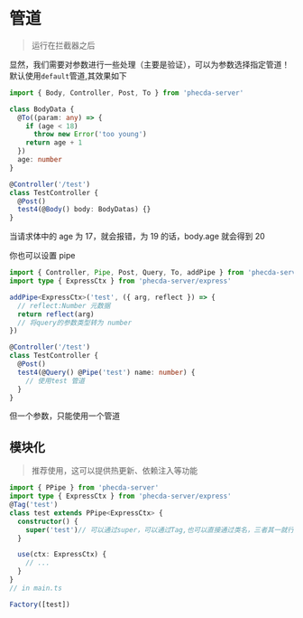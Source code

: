 # 管道
> 运行在拦截器之后

显然，我们需要对参数进行一些处理（主要是验证），可以为参数选择指定管道！
默认使用`default`管道,其效果如下

```ts
import { Body, Controller, Post, To } from 'phecda-server'

class BodyData {
  @To((param: any) => {
    if (age < 18)
      throw new Error('too young')
    return age + 1
  })
  age: number
}

@Controller('/test')
class TestController {
  @Post()
  test4(@Body() body: BodyDatas) {}
}
```

当请求体中的 age 为 17，就会报错，为 19 的话，body.age 就会得到 20

你也可以设置 pipe

```ts
import { Controller, Pipe, Post, Query, To, addPipe } from 'phecda-server'
import type { ExpressCtx } from 'phecda-server/express'

addPipe<ExpressCtx>('test', ({ arg, reflect }) => {
  // reflect:Number 元数据
  return reflect(arg)
  // 将query的参数类型转为 number
})

@Controller('/test')
class TestController {
  @Post()
  test4(@Query() @Pipe('test') name: number) {
    // 使用test 管道
  }
}
```

但一个参数，只能使用一个管道

## 模块化

> 推荐使用，这可以提供热更新、依赖注入等功能

```ts
import { PPipe } from 'phecda-server'
import type { ExpressCtx } from 'phecda-server/express'
@Tag('test')
class test extends PPipe<ExpressCtx> {
  constructor() {
    super('test')// 可以通过super，可以通过Tag,也可以直接通过类名，三者其一就行
  }

  use(ctx: ExpressCtx) {
    // ...
  }
}
// in main.ts

Factory([test])
```
